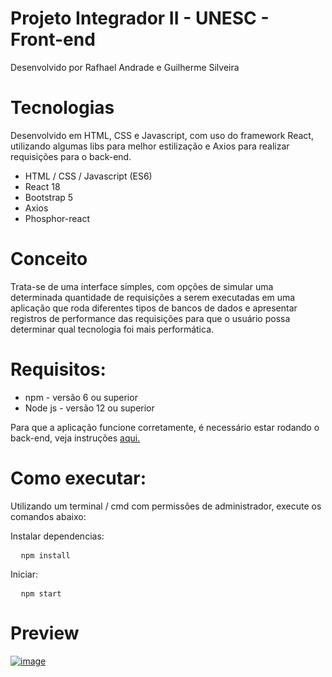 # Projeto Integrador II - UNESC - Front-end

Desenvolvido por Rafhael Andrade e Guilherme Silveira

# Tecnologias
Desenvolvido em HTML, CSS e Javascript, com uso do framework React, utilizando algumas libs para melhor estilização e Axios para realizar requisições para o back-end.

- HTML / CSS / Javascript (ES6)
- React 18
- Bootstrap 5
- Axios 
- Phosphor-react

# Conceito
Trata-se de uma interface simples, com opções de simular uma determinada quantidade de requisições a serem executadas em uma aplicação que roda diferentes tipos de bancos de dados e apresentar registros de performance das requisições para que o usuário possa determinar qual tecnologia foi mais performática.

# Requisitos:
- npm - versão 6 ou superior
- Node js - versão 12 ou superior

Para que a aplicação funcione corretamente, é necessário estar rodando o back-end, veja instruções <a href="https://github.com/rafhaelbarabas/projeto-integrador-unesc/tree/main/back-end/ads-e-commerce#readme">aqui.</a>

# Como executar:

Utilizando um terminal / cmd com permissões de administrador, execute os comandos abaixo:

Instalar dependencias:

<pre>
  <code>npm install</code>
</pre>

Iniciar:

<pre>
  <code>npm start</code>
</pre>

# Preview
<a href="https://ibb.co/2sJ5zz2"><img src="https://i.ibb.co/txR300f/image.png" alt="image" border="0"></a>
